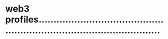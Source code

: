 # web3 profiles..............................................................................................

